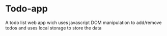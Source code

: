 # Todo-app
A todo list web app wich uses javascript DOM manipulation to add/remove todos and uses local storage to store the data
